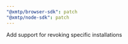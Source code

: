 ```yaml
---
"@xmtp/browser-sdk": patch
"@xmtp/node-sdk": patch
---
```


Add support for revoking specific installations
